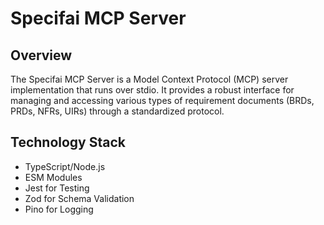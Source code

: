 # Specifai MCP Server

## Overview

The Specifai MCP Server is a Model Context Protocol (MCP) server implementation that runs over stdio. It provides a robust interface for managing and accessing various types of requirement documents (BRDs, PRDs, NFRs, UIRs) through a standardized protocol.

## Technology Stack

- TypeScript/Node.js
- ESM Modules
- Jest for Testing
- Zod for Schema Validation
- Pino for Logging
